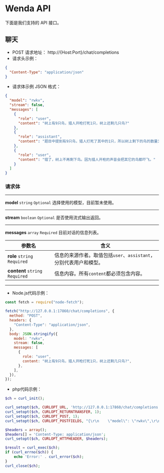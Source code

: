 # Wenda API

下面是我们支持的 API 接口。

## 聊天

* POST 请求地址： http://{Host:Port}/chat/completions
* 请求头示例：

```Json
{
  "Content-Type": "application/json"
}
```


* 请求体示例 JSON 格式：

```Json
{
  "model": "rwkv",
  "stream": false,
  "messages": [
    {
      "role": "user",
      "content": "树上有9只鸟，猎人开枪打死1只，树上还剩几只鸟?"
    },
    {
      "role": "assistant",
      "content": "题目中提到有9只鸟，猎人打死了其中的1只，所以树上剩下的鸟的数量为8。"
    },
    {
      "role": "user",
      "content": "错了，树上不再剩下鸟。因为猎人开枪的声音会把其它的鸟都吓飞。"
    }
  ]
}
```

### 请求体

---

**model** `string` `Optional`
选择使用的模型，目前暂未使用。

---

**stream** `boolean` `Optional`
是否使用流式输出返回。

---

**messages** `array` `Required`
目前对话的信息列表。

| 参数名 | 含义|
| --- | --- |
|**role** `string` `Required`|信息的来源作者。取值包括`user`、`assistant`，分别代表用户和模型。|
|**content** `string` `Required`|信息内容。所有`content`都必须包含内容。|

---

* Node.js代码示例：

```javascript
const fetch = require("node-fetch");

fetch("http://127.0.0.1:17860/chat/completions", {
  method: "POST",
  headers: {
    "Content-Type": "application/json",
  },
  body: JSON.stringify({
    model: "rwkv",
    stream: false,
    messages: [
      {
        role: "user",
        content: "树上有9只鸟，猎人开枪打死1只，树上还剩几只鸟?",
      },
    ],
  }),
});
```

* php代码示例：

```php
$ch = curl_init();

curl_setopt($ch, CURLOPT_URL, 'http://127.0.0.1:17860/chat/completions');
curl_setopt($ch, CURLOPT_RETURNTRANSFER, 1);
curl_setopt($ch, CURLOPT_POST, 1);
curl_setopt($ch, CURLOPT_POSTFIELDS, "{\r\n    \"model\": \"rwkv\",\r\n    \"stream\": false,\r\n    \"messages\": [\r\n        {\r\n            \"role\": \"user\",\r\n            \"content\": \"你好\"\r\n        }\r\n    ]\r\n}");

$headers = array();
$headers[] = 'Content-Type: application/json';
curl_setopt($ch, CURLOPT_HTTPHEADER, $headers);

$result = curl_exec($ch);
if (curl_errno($ch)) {
    echo 'Error:' . curl_error($ch);
}
curl_close($ch);
```
